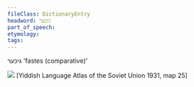 ```yaml
---
fileClass: DictionaryEntry
headword: גיכער
part_of_speech: 
etymology: 
tags: 
---
```

גיכער
'fastes (comparative)'

![](https://ia801509.us.archive.org/29/items/shprakhatlas/ShprakhatlasKarte25-Optimized.jpg)
[Yiddish Language Atlas of the Soviet Union 1931, map 25]